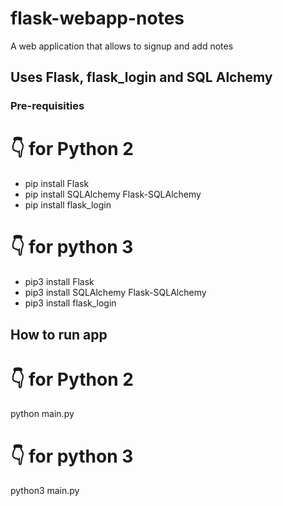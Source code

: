 # flask-webapp-notes
A web application that allows to signup and add notes

## Uses Flask, flask_login and SQL Alchemy

### Pre-requisities

# 👇️ for Python 2

- pip install Flask
- pip install SQLAlchemy Flask-SQLAlchemy
- pip install flask_login

# 👇️ for python 3 
- pip3 install Flask
- pip3 install SQLAlchemy Flask-SQLAlchemy
- pip3 install flask_login

## How to run app

# 👇️ for Python 2
python main.py

# 👇️ for python 3 
python3 main.py
